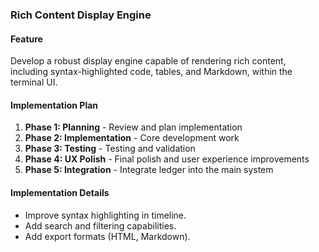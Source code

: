 ### Rich Content Display Engine

#### Feature

Develop a robust display engine capable of rendering rich content, including syntax-highlighted code, tables, and Markdown, within the terminal UI.

#### Implementation Plan
1. **Phase 1: Planning** - Review and plan implementation
2. **Phase 2: Implementation** - Core development work
3. **Phase 3: Testing** - Testing and validation
4. **Phase 4: UX Polish** - Final polish and user experience improvements
5. **Phase 5: Integration** - Integrate ledger into the main system

#### Implementation Details
*   Improve syntax highlighting in timeline.
*   Add search and filtering capabilities.
*   Add export formats (HTML, Markdown).
